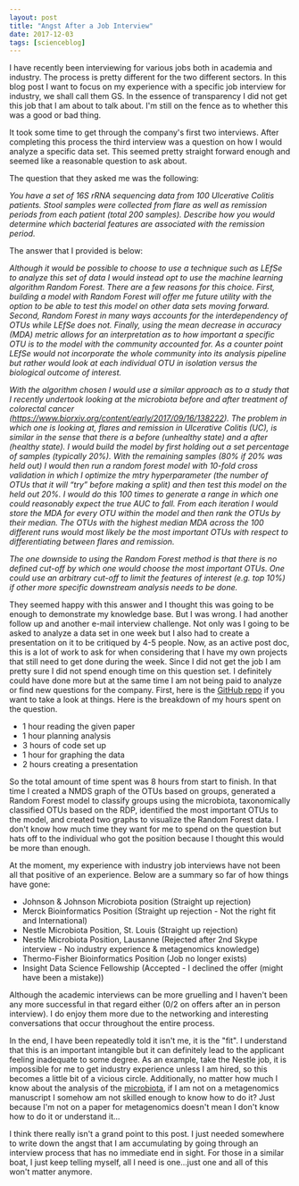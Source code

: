 ```yaml
---
layout: post
title: "Angst After a Job Interview"
date: 2017-12-03
tags: [scienceblog]
---
```


I have recently been interviewing for various jobs both in academia and industry. The process is pretty different for the two different sectors. In this blog post I want to focus on my experience with a specific job interview for industry, we shall call them GS. In the essence of transparency I did not get this job that I am about to talk about. I'm still on the fence as to whether this was a good or bad thing.  

It took some time to get through the company's first two interviews. After completing this process the third interview was a question on how I would analyze a specific data set. This seemed pretty straight forward enough and seemed like a reasonable question to ask about. 

The question that they asked me was the following:

*You have a set of 16S rRNA sequencing data from 100 Ulcerative Colitis patients. Stool samples were collected from flare as well as remission periods from each patient (total 200 samples). Describe how you would determine which bacterial features are associated with the remission period.*

The answer that I provided is below:

*Although it would be possible to choose to use a technique such as LEfSe to analyze this set of data I would instead opt to use the machine learning algorithm Random Forest. There are a few reasons for this choice. First, building a model with Random Forest will offer me future utility with the option to be able to test this model on other data sets moving forward. Second, Random Forest in many ways accounts for the interdependency of OTUs while LEfSe does not. Finally, using the mean decrease in accuracy (MDA) metric allows for an interpretation as to how important a specific OTU is to the model with the community accounted for. As a counter point LEfSe would not incorporate the whole community into its analysis pipeline but rather would look at each individual OTU in isolation versus the biological outcome of interest.*
 
*With the algorithm chosen I would use a similar approach as to a study that I recently undertook looking at the microbiota before and after treatment of colorectal cancer (https://www.biorxiv.org/content/early/2017/09/16/138222). The problem in which one is looking at, flares and remission in Ulcerative Colitis (UC), is similar in the sense that there is a before (unhealthy state) and a after (healthy state). I would build the model by first holding out a set percentage of samples (typically 20%). With the remaining samples (80% if 20% was held out) I would then run a random forest model with 10-fold cross validation in which I optimize the mtry hyperparameter (the number of OTUs that it will “try” before making a split) and then test this model on the held out 20%. I would do this 100 times to generate a range in which one could reasonably expect the true AUC to fall. From each iteration I would store the MDA for every OTU within the model and then rank the OTUs by their median. The OTUs with the highest median MDA across the 100 different runs would most likely be the most important OTUs with respect to differentiating between flares and remission.*
 
*The one downside to using the Random Forest method is that there is no defined cut-off by which one would choose the most important OTUs. One could use an arbitrary cut-off to limit the features of interest (e.g. top 10%) if other more specific downstream analysis needs to be done.*

They seemed happy with this answer and I thought this was going to be enough to demonstrate my knowledge base. But I was wrong. I had another follow up and another e-mail interview challenge. Not only was I going to be asked to analyze a data set in one week but I also had to create a presentation on it to be critiqued by 4-5 people. Now, as an active post doc, this is a lot of work to ask for when considering that I have my own projects that still need to get done during the week. Since I did not get the job I am pretty sure I did not spend enough time on this question set. I definitely could have done more but at the same time I am not being paid to analyze or find new questions for the company. First, here is the [GitHub repo](https://github.com/marcsze/gs_stuff) if you want to take a look at things. Here is the breakdown of my hours spent on the question.

* 1 hour reading the given paper
* 1 hour planning analysis
* 3 hours of code set up
* 1 hour for graphing the data
* 2 hours creating a presentation

So the total amount of time spent was 8 hours from start to finish. In that time I created a NMDS graph of the OTUs based on groups, generated a Random Forest model to classify groups using the microbiota, taxonomically classified OTUs based on the RDP, identified the most important OTUs to the model, and created two graphs to visualize the Random Forest data. 
I don't know how much time they want for me to spend on the question but hats off to the individual who got the position because I thought this would be more than enough. 

At the moment, my experience with industry job interviews have not been all that positive of an experience. Below are a summary so far of how things have gone:

* Johnson & Johnson Microbiota position (Straight up rejection)
* Merck Bioinformatics Position (Straight up rejection - Not the right fit and International)
* Nestle Microbiota Position, St. Louis (Straight up rejection)
* Nestle Microbiota Position, Lausanne (Rejected after 2nd Skype interview - No industry experience & metagenomics knowledge)
* Thermo-Fisher Bioinformatics Position (Job no longer exists)
* Insight Data Science Fellowship (Accepted - I declined the offer (might have been a mistake))


Although the academic interviews can be more gruelling and I haven't been any more successful in that regard either (0/2 on offers after an in person interview). I do enjoy them more due to the networking and interesting conversations that occur throughout the entire process.

In the end, I have been repeatedly told it isn't me, it is the "fit". I understand that this is an important intangible but it can definitely lead to the applicant feeling inadequate to some degree. As an example, take the Nestle job, it is impossible for me to get industry experience unless I am hired, so this becomes a little bit of a vicious circle. Additionally, no matter how much I know about the analysis of the [microbiota](https://www.ncbi.nlm.nih.gov/pubmed/?term=Marc+Sze), if I am not on a metagenomics manuscript I somehow am not skilled enough to know how to do it? Just because I'm not on a paper for metagenomics doesn't mean I don't know how to do it or understand it...

I think there really isn't a grand point to this post. I just needed somewhere to write down the angst that I am accumulating by going through an interview process that has no immediate end in sight. For those in a similar boat, I just keep telling myself, all I need is one...just one and all of this won't matter anymore. 

